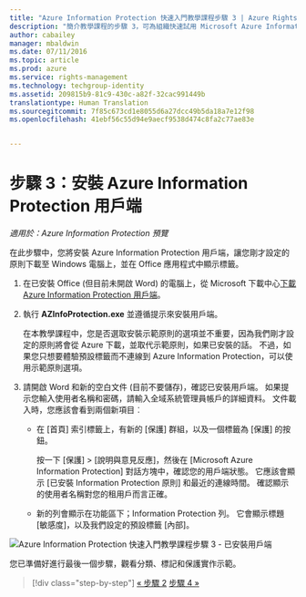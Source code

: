 ```yaml
---
title: "Azure Information Protection 快速入門教學課程步驟 3 | Azure Rights Management"
description: "簡介教學課程的步驟 3，可為組織快速試用 Microsoft Azure Information Protection，只有 4 個步驟，花費時間不超過 15 分鐘。"
author: cabailey
manager: mbaldwin
ms.date: 07/11/2016
ms.topic: article
ms.prod: azure
ms.service: rights-management
ms.technology: techgroup-identity
ms.assetid: 209815b9-81c9-430c-a82f-32cac991449b
translationtype: Human Translation
ms.sourcegitcommit: 7f85c673cd1e8055d6a27dcc49b5da18a7e12f98
ms.openlocfilehash: 41ebf56c55d94e9aecf9538d474c8fa2c77ae83e


---
```


# 步驟 3：安裝 Azure Information Protection 用戶端 

*適用於：Azure Information Protection 預覽*

在此步驟中，您將安裝 Azure Information Protection 用戶端，讓您剛才設定的原則下載至 Windows 電腦上，並在 Office 應用程式中顯示標籤。 

1. 在已安裝 Office (但目前未開啟 Word) 的電腦上，從 Microsoft 下載中心[下載 Azure Information Protection 用戶端](https://www.microsoft.com/en-us/download/details.aspx?id=53018)。 

2. 執行 **AZInfoProtection.exe** 並遵循提示來安裝用戶端。

    在本教學課程中，您是否選取安裝示範原則的選項並不重要，因為我們剛才設定的原則將會從 Azure 下載，並取代示範原則，如果已安裝的話。 不過，如果您只想要體驗預設標籤而不連線到 Azure Information Protection，可以使用示範原則選項。 

3. 請開啟 Word 和新的空白文件 (目前不要儲存)，確認已安裝用戶端。 如果提示您輸入使用者名稱和密碼，請輸入全域系統管理員帳戶的詳細資料。 文件載入時，您應該會看到兩個新項目︰

    - 在 [首頁] 索引標籤上，有新的 [保護] 群組，以及一個標籤為 [保護] 的按鈕。

        按一下 [保護] > [說明與意見反應]，然後在 [Microsoft Azure Information Protection] 對話方塊中，確認您的用戶端狀態。 它應該會顯示 [已安裝 Information Protection 原則] 和最近的連線時間。 確認顯示的使用者名稱對您的租用戶而言正確。

    - 新的列會顯示在功能區下；Information Protection 列。 它會顯示標題 [敏感度]，以及我們設定的預設標籤 [內部]。 


![Azure Information Protection 快速入門教學課程步驟 3 - 已安裝用戶端](../media/word2013-callouts.png)

您已準備好進行最後一個步驟，觀看分類、標記和保護實作示範。

>[!div class="step-by-step"]
[&#171; 步驟 2](infoprotect-tutorial-step2.md)
[步驟 4 &#187;](infoprotect-tutorial-step4.md)


<!--HONumber=Jul16_HO3-->


